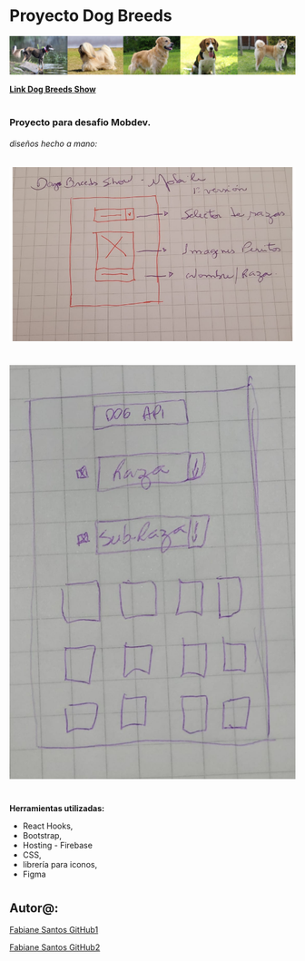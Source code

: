 # Proyecto Dog Breeds

![](./src/img/img_perritos.png)



**[Link Dog Breeds Show](https://dogbreeds-show.web.app/)**

#

### Proyecto para desafio Mobdev.

###### diseños hecho a mano:

![](./src/img/sketch.png)
#
![](./src/img/sketch2.jpeg)
#

**Herramientas utilizadas:**

- React Hooks,
- Bootstrap,
- Hosting - Firebase
- CSS,
- librería para iconos,
- Figma

#

## Autor@:

[Fabiane Santos GitHub1](https://github.com/FabianeSantos?tab=repositories)

[Fabiane Santos GitHub2](https://github.com/FabiSantos?tab=repositories)

